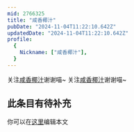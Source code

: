 ```yaml
---
mid: 2766325
title: "咸香椰汁"
pubDate: "2024-11-04T11:22:10.642Z"
updatedDate: "2024-11-04T11:22:10.642Z"
profile:
  {
    Nickname: ["咸香椰汁"],
  }
---
```


关注[咸香椰汁](https://space.bilibili.com/2766325)谢谢喵~ 关注[咸香椰汁](https://space.bilibili.com/2766325)谢谢喵~

## 此条目有待补充
你可以在[这里](https://github.com/Yuhanawa/VTuber.ICU-Content/edit/master/v/咸香椰汁/index.md)编辑本文
